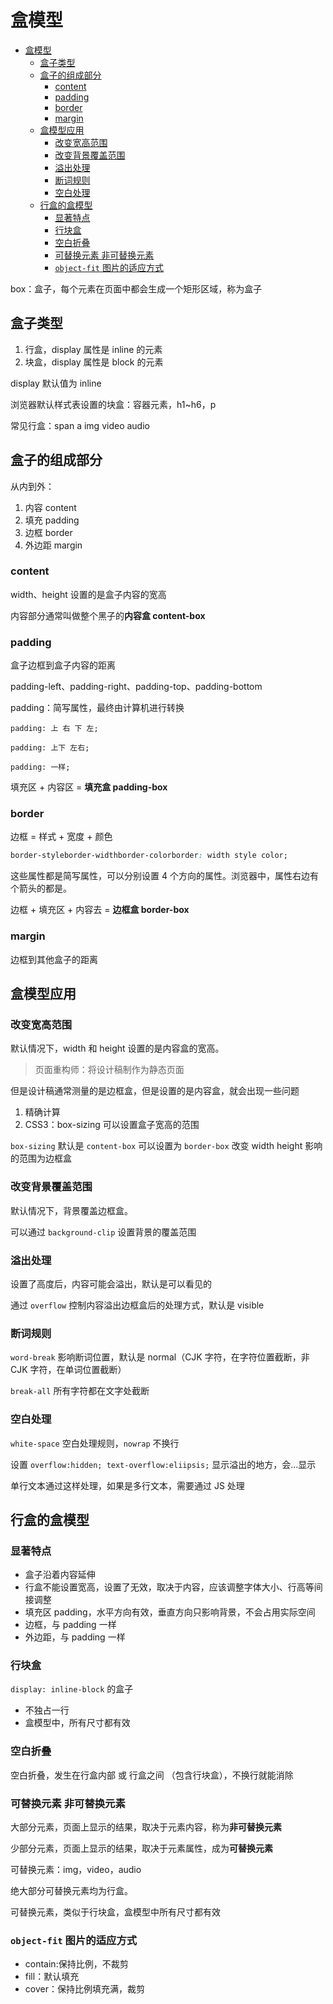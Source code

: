# 盒模型

- [盒模型](#盒模型)
  - [盒子类型](#盒子类型)
  - [盒子的组成部分](#盒子的组成部分)
    - [content](#content)
    - [padding](#padding)
    - [border](#border)
    - [margin](#margin)
  - [盒模型应用](#盒模型应用)
    - [改变宽高范围](#改变宽高范围)
    - [改变背景覆盖范围](#改变背景覆盖范围)
    - [溢出处理](#溢出处理)
    - [断词规则](#断词规则)
    - [空白处理](#空白处理)
  - [行盒的盒模型](#行盒的盒模型)
    - [显著特点](#显著特点)
    - [行块盒](#行块盒)
    - [空白折叠](#空白折叠)
    - [可替换元素 非可替换元素](#可替换元素-非可替换元素)
    - [`object-fit` 图片的适应方式](#object-fit-图片的适应方式)

box：盒子，每个元素在页面中都会生成一个矩形区域，称为盒子

## 盒子类型

1. 行盒，display 属性是 inline 的元素
2. 块盒，display 属性是 block 的元素

display 默认值为 inline

浏览器默认样式表设置的块盒：容器元素，h1~h6，p

常见行盒：span a img video audio

## 盒子的组成部分

从内到外：

1. 内容 content
2. 填充 padding
3. 边框 border
4. 外边距 margin

### content

width、height 设置的是盒子内容的宽高

内容部分通常叫做整个黑子的**内容盒 content-box**

### padding

盒子边框到盒子内容的距离

padding-left、padding-right、padding-top、padding-bottom

padding：简写属性，最终由计算机进行转换

`padding: 上 右 下 左;`

`padding: 上下 左右;`

`padding: 一样;`

填充区 + 内容区 = **填充盒 padding-box**

### border

边框 = 样式 + 宽度 + 颜色

```css
border-styleborder-widthborder-colorborder: width style color;
```

这些属性都是简写属性，可以分别设置 4 个方向的属性。浏览器中，属性右边有个箭头的都是。

边框 + 填充区 + 内容去 = **边框盒 border-box**

### margin

边框到其他盒子的距离

## 盒模型应用

### 改变宽高范围

默认情况下，width 和 height 设置的是内容盒的宽高。

> 页面重构师：将设计稿制作为静态页面

但是设计稿通常测量的是边框盒，但是设置的是内容盒，就会出现一些问题

1. 精确计算
2. CSS3：box-sizing 可以设置盒子宽高的范围

`box-sizing` 默认是 `content-box` 可以设置为 `border-box` 改变 width height 影响的范围为边框盒

### 改变背景覆盖范围

默认情况下，背景覆盖边框盒。

可以通过 `background-clip` 设置背景的覆盖范围

### 溢出处理

设置了高度后，内容可能会溢出，默认是可以看见的

通过 `overflow` 控制内容溢出边框盒后的处理方式，默认是 visible

### 断词规则

`word-break` 影响断词位置，默认是 normal（CJK 字符，在字符位置截断，非 CJK 字符，在单词位置截断）

`break-all` 所有字符都在文字处截断

### 空白处理

`white-space` 空白处理规则，`nowrap` 不换行

设置 `overflow:hidden; text-overflow:eliipsis;` 显示溢出的地方，会...显示

单行文本通过这样处理，如果是多行文本，需要通过 JS 处理

## 行盒的盒模型

### 显著特点

- 盒子沿着内容延伸
- 行盒不能设置宽高，设置了无效，取决于内容，应该调整字体大小、行高等间接调整
- 填充区 padding，水平方向有效，垂直方向只影响背景，不会占用实际空间
- 边框，与 padding 一样
- 外边距，与 padding 一样

### 行块盒

`display: inline-block` 的盒子

- 不独占一行
- 盒模型中，所有尺寸都有效

### 空白折叠

空白折叠，发生在行盒内部 或 行盒之间 （包含行块盒），不换行就能消除

### 可替换元素 非可替换元素

大部分元素，页面上显示的结果，取决于元素内容，称为**非可替换元素**

少部分元素，页面上显示的结果，取决于元素属性，成为**可替换元素**

可替换元素：img，video，audio

绝大部分可替换元素均为行盒。

可替换元素，类似于行块盒，盒模型中所有尺寸都有效

### `object-fit` 图片的适应方式

- contain:保持比例，不裁剪
- fill：默认填充
- cover：保持比例填充满，裁剪
